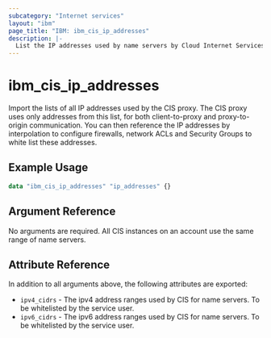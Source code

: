 ```yaml
---
subcategory: "Internet services"
layout: "ibm"
page_title: "IBM: ibm_cis_ip_addresses"
description: |-
  List the IP addresses used by name servers by Cloud Internet Services. Required for setting whitelist addresses for internet facing application ports.
---
```


# ibm_cis_ip_addresses

Import the lists of all IP addresses used by the CIS proxy. The CIS proxy uses only addresses from this list, for both client-to-proxy and proxy-to-origin communication. You can then reference the IP addresses by interpolation to configure firewalls, network ACLs and Security Groups to white list these addresses.

## Example Usage

```terraform
data "ibm_cis_ip_addresses" "ip_addresses" {}
```

## Argument Reference

No arguments are required. All CIS instances on an account use the same range of name servers.

## Attribute Reference

In addition to all arguments above, the following attributes are exported:

- `ipv4_cidrs` - The ipv4 address ranges used by CIS for name servers. To be whitelisted by the service user.
- `ipv6_cidrs` - The ipv6 address ranges used by CIS for name servers. To be whitelisted by the service user.
